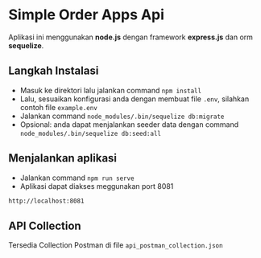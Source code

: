 # Simple Order Apps Api
Aplikasi ini menggunakan **node.js** dengan framework **express.js** dan orm **sequelize**.

## Langkah Instalasi
- Masuk ke direktori lalu jalankan command `npm install`
- Lalu, sesuaikan konfigurasi anda dengan membuat file `.env`, silahkan contoh file `example.env`
- Jalankan command `node_modules/.bin/sequelize db:migrate`
- Opsional: anda dapat menjalankan seeder data dengan command `node_modules/.bin/sequelize db:seed:all`

## Menjalankan aplikasi
- Jalankan command `npm run serve`
- Aplikasi dapat diakses meggunakan port 8081
```sh
http://localhost:8081
```

## API Collection
Tersedia Collection Postman di file `api_postman_collection.json`
